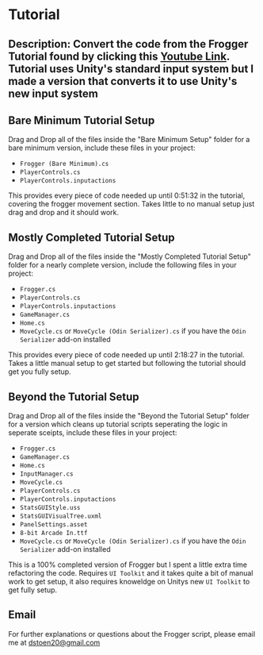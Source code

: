 # Tutorial

## Description: Convert the code from the Frogger Tutorial found by clicking this [Youtube Link](https://www.youtube.com/watch?v=GxlxZ5q__Tc&t=8333s). Tutorial uses Unity's standard input system but I made a version that converts it to use Unity's new input system

## Bare Minimum Tutorial Setup

Drag and Drop all of the files inside the "Bare Minimum Setup" folder for a bare minimum version, include these files in your project:

- `Frogger (Bare Minimum).cs`
- `PlayerControls.cs`
- `PlayerControls.inputactions`

This provides every piece of code needed up until 0:51:32 in the tutorial, covering the frogger movement section. Takes little to no manual setup just drag and drop and it should work.

## Mostly Completed Tutorial Setup

Drag and Drop all of the files inside the "Mostly Completed Tutorial Setup" folder for a nearly complete version, include the following files in your project:

- `Frogger.cs`
- `PlayerControls.cs`
- `PlayerControls.inputactions`
- `GameManager.cs`
- `Home.cs`
- `MoveCycle.cs` or `MoveCycle (Odin Serializer).cs` if you have the `Odin Serializer` add-on installed

This provides every piece of code needed up until 2:18:27 in the tutorial. Takes a little manual setup to get started but following the tutorial should get you fully setup.

## Beyond the Tutorial Setup

Drag and Drop all of the files inside the "Beyond the Tutorial Setup" folder for a version which cleans up tutorial scripts seperating the logic in seperate sceipts, include these files in your project:

- `Frogger.cs`
- `GameManager.cs`
- `Home.cs`
- `InputManager.cs`
- `MoveCycle.cs`
- `PlayerControls.cs`
- `PlayerControls.inputactions`
- `StatsGUIStyle.uss`
- `StatsGUIVisualTree.uxml`
- `PanelSettings.asset`
- `8-bit Arcade In.ttf`
- `MoveCycle.cs` or `MoveCycle (Odin Serializer).cs` if you have the `Odin Serializer` add-on installed

This is a 100% completed version of Frogger but I spent a little extra time refactoring the code. Requires `UI Toolkit` and it takes quite a bit of manual work to get setup, it also requires knoweldge on Unitys new `UI Toolkit` to get fully setup.



## Email

For further explanations or questions about the Frogger script, please email me at [dstoen20@gmail.com](mailto:dstoen20@gmail.com)
